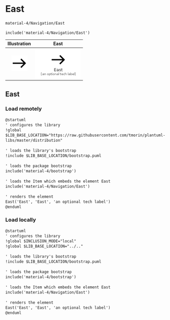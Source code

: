 # East


```text
material-4/Navigation/East
```

```text
include('material-4/Navigation/East')
```



| Illustration | East |
| :---: | :---: |
| ![illustration for Illustration](../../material-4/Navigation/East.png) | ![illustration for East](../../material-4/Navigation/East.Local.png) |




## East

### Load remotely
```plantuml
@startuml
' configures the library
!global $LIB_BASE_LOCATION="https://raw.githubusercontent.com/tmorin/plantuml-libs/master/distribution"

' loads the library's bootstrap
!include $LIB_BASE_LOCATION/bootstrap.puml

' loads the package bootstrap
include('material-4/bootstrap')

' loads the Item which embeds the element East
include('material-4/Navigation/East')

' renders the element
East('East', 'East', 'an optional tech label')
@enduml
```

### Load locally
```plantuml
@startuml
' configures the library
!global $INCLUSION_MODE="local"
!global $LIB_BASE_LOCATION="../.."

' loads the library's bootstrap
!include $LIB_BASE_LOCATION/bootstrap.puml

' loads the package bootstrap
include('material-4/bootstrap')

' loads the Item which embeds the element East
include('material-4/Navigation/East')

' renders the element
East('East', 'East', 'an optional tech label')
@enduml
```

